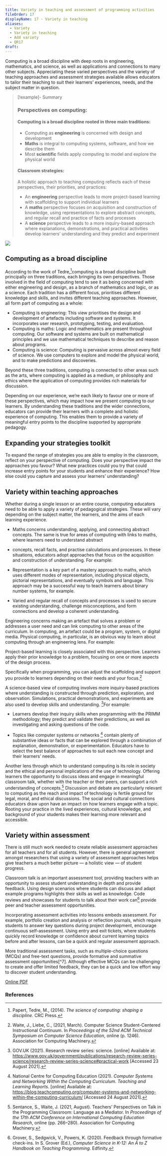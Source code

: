 ```yaml
---
title: Variety in teaching and assessment of programming activities
fileOrder: 17
displayName: 17 - Variety in teaching
aliases:
  - Variety
  - Variety in teaching
  - Add variety
  - QR17
draft:
---
```


Computing is a broad discipline with deep roots in engineering, mathematics, and science, as well as applications and connections to many other subjects. Appreciating these varied perspectives and the variety of teaching approaches and assessment strategies available allows educators to tailor their teaching to suit their learners' experiences, needs, and the subject matter in question.

> [!example]- Summary
> ### Perspectives on computing:
> 
> #### Computing is a broad discipline rooted in three main traditions:
> 
> * Computing as **engineering** is concerned with design and development
> * **Maths** is integral to computing systems, software, and how we describe them
> * Most **scientific** fields apply computing to model and explore the physical world
> 
> #### Classroom strategies:
> 
> A holistic approach to teaching computing reflects each of these perspectives, their priorities, and practices:
> 
> * An **engineering** perspective leads to more project-based learning with scaffolding to support individual learners
> * A **maths** perspective focuses on acquisition and construction of knowledge, using representations to explore abstract concepts, and regular recall and practice
> of facts and processes
> * A **science** perspective leads to a more inquiry-based approach where explanations, demonstrations, and practical activities develop learners’ understanding and they predict and experiment


![](../assets/img/quickreads/QR17_1_Variety_in_Teaching.svg)

## Computing as a broad discipline

According to the work of Tedre,[^1]computing is a broad discipline built principally on three traditions, each bringing its own perspectives. Those involved in the field of computing tend to see it as being concerned with either engineering and design, as a branch of mathematics and logic, or as a science. Each tradition has a different focus, prioritises different knowledge and skills, and invites different teaching approaches. However, all form part of computing as a whole:

- Computing is engineering: This view prioritises the design and development of artefacts including software and systems. It incorporates user research, prototyping, testing, and evaluation.
- Computing is maths: Logic and mathematics are present throughout computing. Our software and systems are built on mathematical principles and we use mathematical techniques to describe and reason about programs.
- Computing is science: Computing is pervasive across almost every field of science. We use computers to explore and model the physical world, and to make predictions and discoveries.

Beyond these three traditions, computing is connected to other areas such as the arts, where computing is applied as a medium, or philosophy and ethics where the application of computing provides rich materials for discussion.

Depending on our experience, we’re each likely to favour one or more of these perspectives, which may impact how we present computing to our learners. By understanding these traditions
and the wider connections, educators can provide their learners with a complete and holistic experience of computing. This enables them to provide a variety of meaningful entry points to the discipline supported by appropriate pedagogy.

## Expanding your strategies toolkit
To expand the range of strategies you are able to employ in the classroom, reflect on your perspective of computing. Does your perspective impact the approaches you favour? What new practices could you try that could increase entry points for your students and enhance their experience? How else could you capture and assess your learners’ understanding?

## Variety within teaching approaches

Whether during a single lesson or an entire course, computing educators need to be able to apply a variety of pedagogical strategies. These will vary depending on the subject matter, the
learners, and the aims of each learning experience.

- Maths concerns understanding, applying, and connecting abstract concepts. The same is true for areas of computing with links to maths, where learners need to understand abstract
- concepts, recall facts, and practise calculations and processes. In these situations, educators adopt approaches that focus on the acquisition and construction of understanding. For example:

- Representation is a key part of a mastery approach to maths, which uses different modes of representation, including physical objects, pictorial representations, and eventually symbols and language. This approach may be a successful way to teach learners about binary number systems, for example.

- Varied and regular recall of concepts and processes is used to secure existing understanding, challenge misconceptions, and form connections and develop a coherent understanding. 

Engineering concerns making an artefact that solves a problem or addresses a user need and can link computing to other areas of the curriculum. In computing, an artefact could be a program, system, or digital media. Physical computing, in particular, is an obvious way to learn about computing through an engineering lens. For example:

Project-based learning is closely associated with this  perspective. Learners apply their prior knowledge to a problem, focusing on one or more aspects of the design process.

Specifically when programming, you can adjust the scaffolding  and support you provide to learners depending on their needs and your focus.[^2]

A science-based view of computing involves more inquiry-based practices where  understanding is constructed through prediction, exploration, and observation. Simulations, practical demonstrations, and experiments are also used to develop skills and understanding. [^3]For example:

- Learners develop their inquiry skills when programming with the PRIMM methodology; they predict and validate their predictions, as well as investigating and asking questions of the code.

- Topics like computer systems or networks [^4] contain plenty of substantive ideas or facts that can be explored through a combination of explanation, demonstration, or experimentation. Educators have to select the best balance of approaches to suit each new concept and their learners’ needs.

Another lens through which to understand computing is its role in society and the ethical and personal implications of the use of technology. Offering learners the opportunity to discuss ideas and engage in meaningful classroom talk, whether with the teacher or their peers, can support a rich understanding of concepts.[^5]
Discussion and debate are particularly relevant to computing as the reach and impact of technology is fertile ground for legal, moral, and ethical discussions. The social and cultural
connections educators draw upon have an impact on how learners engage with a topic. Rooting your practice in the lived experiences, cultural knowledge, and background of your students makes their learning more relevant and accessible.

## Variety within assessment

There is still much work needed to create reliable assessment approaches for all teachers and for all students. However, there is general agreement amongst researchers that using a variety of assessment approaches helps give teachers a much better picture — a holistic view
— of student progress.

Classroom talk is an important assessment tool, providing teachers with an opportunity to assess student understanding in depth and provide feedback. Using design scenarios where students can discuss and adapt example programs highlights their skills as well as knowledge. Code reviews and showcases for students to talk about their work can[^6] provide peer and teacher
assessment opportunities.

Incorporating assessment activities into lessons embeds assessment. For example, portfolio creation and analysis or reflection journals, which require students to answer key questions during project development, encourage continuous self-assessment. Using entry and exit tickets, where students quickly record knowledge or confidence about current learning topics before and after lessons, can be a quick and regular assessment approach.

More traditional assessment tasks, such as multiple-choice questions (MCQs) and free-text questions, provide formative and summative assessment opportunities[^7]. Although effective MCQs can be challenging to create and offer limited feedback, they can be a quick and low effort way to discover student understanding.

[Online PDF](https://the-cc.io/qr??)
### References

[^1]: Papert, Tedre, M., (2014). *The science of computing: shaping a discipline.* CRC Press. 
[^2]: Waite, J., Liebe, C., (2021, March). Computer Science Student-Centered Instructional Continuum. In *Proceedings of the 52nd ACM Technical Symposium on Computer Science Education*, online (p. 1246). Association for Computing Machinery. 
[^3]: GOV.UK (2021). Research review series: science. [online] Available at: <https://www.gov.uk/government/publications/research-review-series-science/research-review-series-science#practical-work> [Accessed 23 August 2021]. 
[^4]: National Centre for Computing Education (2021). *Computer Systems and Networking Within the Computing Curriculum. Teaching and Learning Reports*. [online] Available at: <https://blog.teachcomputing.org/computer-systems-and-networking-within-the-computing-curriculum/> [Accessed 24 August 2021]. 
[^5]: Sentance, S., Waite, J. (2021, August). Teachers’ Perspectives on Talk in the Programming Classroom: Language as a Mediator. In *Proceedings of the 17th ACM Conference on International Computing Education Research*, online (pp. 266–280). Association for Computing Machinery. 
[^6]: Grover, S., Sedgwick, V., Powers, K. (2020). Feedback through formative check-ins. In S. Grover (Ed.), *Computer Science in K-12: An A to Z Handbook on Teaching Programming*. Edfinity.